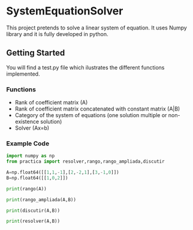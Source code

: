 # SystemEquationSolver
This project pretends to solve a linear system of equation.
It uses Numpy library and it is fully developed in python.

## Getting Started
You will find a test.py file which ilustrates the different functions implemented.

### Functions
- Rank of coefficient matrix (A)
- Rank of coefficient matrix concatenated with constant matrix (A|B)
- Category of the system of equations (one solution multiple or non-existence solution)
- Solver (Ax=b)

### Example Code
```python
import numpy as np
from practica import resolver,rango,rango_ampliada,discutir

A=np.float64([[1,1,-1],[2,-2,1],[3,-1,0]])
B=np.float64([[1,0,2]])

print(rango(A))

print(rango_ampliada(A,B))

print(discutir(A,B))

print(resolver(A,B))
```
